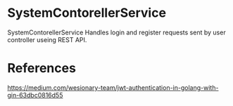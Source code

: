 # SystemContorellerService

SystemContorellerService Handles login and register requests sent by user controller useing REST API.

# References

https://medium.com/wesionary-team/jwt-authentication-in-golang-with-gin-63dbc0816d55

